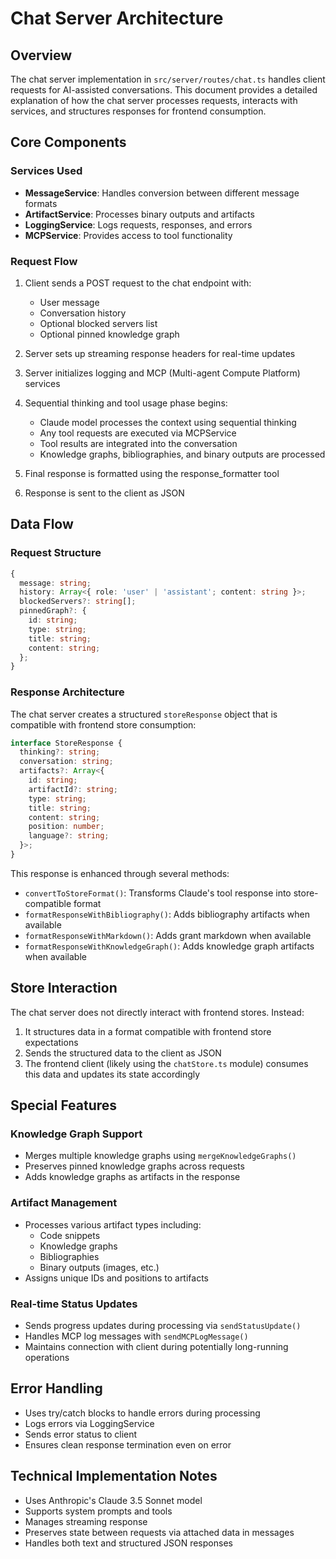 # Chat Server Architecture

## Overview

The chat server implementation in `src/server/routes/chat.ts` handles client requests for AI-assisted conversations. This document provides a detailed explanation of how the chat server processes requests, interacts with services, and structures responses for frontend consumption.

## Core Components

### Services Used

- **MessageService**: Handles conversion between different message formats
- **ArtifactService**: Processes binary outputs and artifacts
- **LoggingService**: Logs requests, responses, and errors
- **MCPService**: Provides access to tool functionality

### Request Flow

1. Client sends a POST request to the chat endpoint with:
   - User message
   - Conversation history
   - Optional blocked servers list
   - Optional pinned knowledge graph

2. Server sets up streaming response headers for real-time updates
3. Server initializes logging and MCP (Multi-agent Compute Platform) services
4. Sequential thinking and tool usage phase begins:
   - Claude model processes the context using sequential thinking
   - Any tool requests are executed via MCPService
   - Tool results are integrated into the conversation
   - Knowledge graphs, bibliographies, and binary outputs are processed
5. Final response is formatted using the response_formatter tool
6. Response is sent to the client as JSON

## Data Flow

### Request Structure
```typescript
{
  message: string; 
  history: Array<{ role: 'user' | 'assistant'; content: string }>;
  blockedServers?: string[];
  pinnedGraph?: {
    id: string;
    type: string;
    title: string;
    content: string;
  };
}
```

### Response Architecture

The chat server creates a structured `storeResponse` object that is compatible with frontend store consumption:

```typescript
interface StoreResponse {
  thinking?: string;
  conversation: string;
  artifacts?: Array<{
    id: string;
    artifactId?: string;
    type: string;
    title: string;
    content: string;
    position: number;
    language?: string;
  }>;
}
```

This response is enhanced through several methods:
- `convertToStoreFormat()`: Transforms Claude's tool response into store-compatible format
- `formatResponseWithBibliography()`: Adds bibliography artifacts when available
- `formatResponseWithMarkdown()`: Adds grant markdown when available
- `formatResponseWithKnowledgeGraph()`: Adds knowledge graph artifacts when available

## Store Interaction

The chat server does not directly interact with frontend stores. Instead:

1. It structures data in a format compatible with frontend store expectations
2. Sends the structured data to the client as JSON
3. The frontend client (likely using the `chatStore.ts` module) consumes this data and updates its state accordingly

## Special Features

### Knowledge Graph Support
- Merges multiple knowledge graphs using `mergeKnowledgeGraphs()`
- Preserves pinned knowledge graphs across requests
- Adds knowledge graphs as artifacts in the response

### Artifact Management
- Processes various artifact types including:
  - Code snippets
  - Knowledge graphs
  - Bibliographies
  - Binary outputs (images, etc.)
- Assigns unique IDs and positions to artifacts

### Real-time Status Updates
- Sends progress updates during processing via `sendStatusUpdate()`
- Handles MCP log messages with `sendMCPLogMessage()`
- Maintains connection with client during potentially long-running operations

## Error Handling

- Uses try/catch blocks to handle errors during processing
- Logs errors via LoggingService
- Sends error status to client
- Ensures clean response termination even on error

## Technical Implementation Notes

- Uses Anthropic's Claude 3.5 Sonnet model
- Supports system prompts and tools
- Manages streaming response
- Preserves state between requests via attached data in messages
- Handles both text and structured JSON responses 